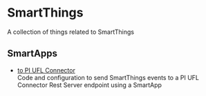 # SmartThings
A collection of things related to SmartThings

## SmartApps
- [to PI UFL Connector](smartapps/to%20PI%20UFL%20Connector)  
  Code and configuration to send SmartThings events to a PI UFL Connector Rest Server endpoint using a SmartApp
